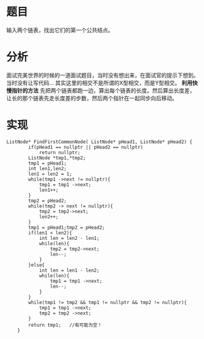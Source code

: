 # 题目
输入两个链表，找出它们的第一个公共结点。
# 分析
面试完美世界的时候的一道面试题目，当时没有想出来，在面试官的提示下想到。当时没有让写代码...
其实这里的相交不是所谓的X型相交，而是Y型相交。
**利用快慢指针的方法**
先把两个链表都跑一边，算出每个链表的长度。然后算出长度差，让长的那个链表先走长度差的步数，然后两个指针在一起同步向后移动。
# 实现
```
ListNode* FindFirstCommonNode( ListNode* pHead1, ListNode* pHead2) {
        if(pHead1 == nullptr || pHead2 == nullptr)
            return nullptr;
        ListNode *tmp1,*tmp2;
        tmp1 = pHead1;
        int len1,len2;
        len1 = len2 = 1;
        while(tmp1 ->next != nullptr){
            tmp1 = tmp1 ->next;
            len1++;
        }
        tmp2 = pHead2;
        while(tmp2 -> next != nullptr){
            tmp2 = tmp2->next;
            len2++;
        }
        tmp1 = pHead1;tmp2 = pHead2;
        if(len1 < len2){
            int len = len2 - len1;
            while(len){
                tmp2 = tmp2->next;
                len--;
            }
        }else{
            int len = len1 - len2;
            while(len){
                tmp1 = tmp1 ->next;
                len--;
            }
        }
        while(tmp1 != tmp2 && tmp1 != nullptr && tmp2 != nullptr){
            tmp1 = tmp1 ->next;
            tmp2 = tmp2 ->next;
        }
        return tmp1;   //有可能为空！
    }
```